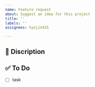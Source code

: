 ```yaml
---
name: Feature request
about: Suggest an idea for this project
title: ''
labels: ''
assignees: hyojin425

---
```


## 🚀 Discription


## ✅ To Do
- [ ] task
